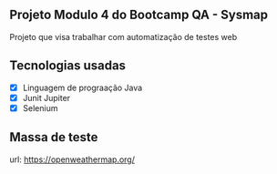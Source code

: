##  Projeto Modulo 4 do Bootcamp QA - Sysmap
Projeto que visa trabalhar com automatização de testes web

## Tecnologias usadas

- [x] Linguagem de prograação Java
- [x] Junit Jupiter
- [x] Selenium

##  Massa de teste

url: https://openweathermap.org/


